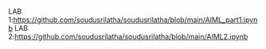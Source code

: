  LAB 1:https://github.com/soudusrilatha/soudusrilatha/blob/main/AIML_part1.ipynb
LAB 2:https://github.com/soudusrilatha/soudusrilatha/blob/main/AIML2.ipynb
